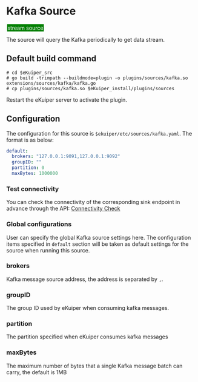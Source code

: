 # Kafka Source

<span style="background:green;color:white;padding:1px;margin:2px">stream source</span>

The source will query the Kafka periodically to get data stream.

## Default build command

```shell
# cd $eKuiper_src
# go build -trimpath --buildmode=plugin -o plugins/sources/kafka.so extensions/sources/kafka/kafka.go
# cp plugins/sources/kafka.so $eKuiper_install/plugins/sources
```

Restart the eKuiper server to activate the plugin.

## Configuration

The configuration for this source is `$ekuiper/etc/sources/kafka.yaml`. The format is as below:

```yaml
default:
  brokers: "127.0.0.1:9091,127.0.0.1:9092"
  groupID: ""
  partition: 0
  maxBytes: 1000000
```

### Test connectivity

You can check the connectivity of the corresponding sink endpoint in advance through the API: [Connectivity Check](../../../api/restapi/connection.md#connectivity-check)

### Global configurations

User can specify the global Kafka source settings here. The configuration items specified in `default` section will be taken as default settings for the source when running this source.

### brokers

Kafka message source address, the address is separated by `,`.

### groupID

The group ID used by eKuiper when consuming kafka messages.

### partition

The partition specified when eKuiper consumes kafka messages

### maxBytes

The maximum number of bytes that a single Kafka message batch can carry, the default is 1MB
